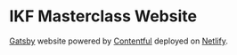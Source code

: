 # IKF Masterclass Website

[Gatsby](http://gatsbyjs.com/) website powered by [Contentful](https://www.contentful.com) deployed on [Netlify](https://www.netlify.com).
